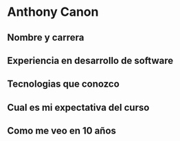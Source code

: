 # Anthony Canon

## Nombre y carrera

## Experiencia en desarrollo de software

## Tecnologias que conozco

## Cual es mi expectativa del curso

## Como me veo en 10 años

